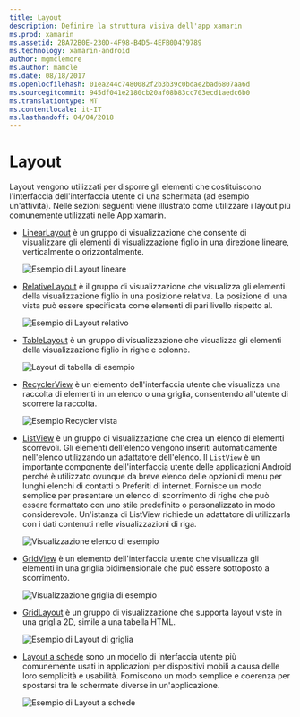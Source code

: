 ```yaml
---
title: Layout
description: Definire la struttura visiva dell'app xamarin
ms.prod: xamarin
ms.assetid: 2BA72B0E-230D-4F98-B4D5-4EFB0D479789
ms.technology: xamarin-android
author: mgmclemore
ms.author: mamcle
ms.date: 08/18/2017
ms.openlocfilehash: 01ea244c7480082f2b3b39c0bdae2bad6807aa6d
ms.sourcegitcommit: 945df041e2180cb20af08b83cc703ecd1aedc6b0
ms.translationtype: MT
ms.contentlocale: it-IT
ms.lasthandoff: 04/04/2018
---
```

# <a name="layouts"></a>Layout

Layout vengono utilizzati per disporre gli elementi che costituiscono l'interfaccia dell'interfaccia utente di una schermata (ad esempio un'attività). Nelle sezioni seguenti viene illustrato come utilizzare i layout più comunemente utilizzati nelle App xamarin.

-   [LinearLayout](~/android/user-interface/layouts/linear-layout.md) è un gruppo di visualizzazione che consente di visualizzare gli elementi di visualizzazione figlio in una direzione lineare, verticalmente o orizzontalmente.

    ![Esempio di Layout lineare](images/linear-layout.png)

-   [RelativeLayout](~/android/user-interface/layouts/relative-layout.md) è il gruppo di visualizzazione che visualizza gli elementi della visualizzazione figlio in una posizione relativa. La posizione di una vista può essere specificata come elementi di pari livello rispetto al.

    ![Esempio di Layout relativo](images/relative-layout.png)

-   [TableLayout](~/android/user-interface/layouts/table-layout.md) è un gruppo di visualizzazione che visualizza gli elementi della visualizzazione figlio in righe e colonne.

    ![Layout di tabella di esempio](images/table-layout.png)

-   [RecyclerView](~/android/user-interface/layouts/recycler-view/index.md) è un elemento dell'interfaccia utente che visualizza una raccolta di elementi in un elenco o una griglia, consentendo all'utente di scorrere la raccolta.

    ![Esempio Recycler vista](images/recycler-view.png)

-   [ListView](~/android/user-interface/layouts/list-view/index.md) è un gruppo di visualizzazione che crea un elenco di elementi scorrevoli. Gli elementi dell'elenco vengono inseriti automaticamente nell'elenco utilizzando un adattatore dell'elenco. Il `ListView` è un importante componente dell'interfaccia utente delle applicazioni Android perché è utilizzato ovunque da breve elenco delle opzioni di menu per lunghi elenchi di contatti o Preferiti di internet. Fornisce un modo semplice per presentare un elenco di scorrimento di righe che può essere formattato con uno stile predefinito o personalizzato in modo considerevole. Un'istanza di ListView richiede un adattatore di utilizzarla con i dati contenuti nelle visualizzazioni di riga.

    ![Visualizzazione elenco di esempio](images/list-view.png)

-   [GridView](~/android/user-interface/layouts/grid-view.md) è un elemento dell'interfaccia utente che visualizza gli elementi in una griglia bidimensionale che può essere sottoposto a scorrimento.

    ![Visualizzazione griglia di esempio](images/grid-view.png)

-   [GridLayout](~/android/user-interface/layouts/grid-layout.md) è un gruppo di visualizzazione che supporta layout viste in una griglia 2D, simile a una tabella HTML.

    ![Esempio di Layout di griglia](images/grid-layout.png)

-   [Layout a schede](~/android/user-interface/layouts/tab-layout/index.md) sono un modello di interfaccia utente più comunemente usati in applicazioni per dispositivi mobili a causa delle loro semplicità e usabilità. Forniscono un modo semplice e coerenza per spostarsi tra le schermate diverse in un'applicazione.

    ![Esempio di Layout a schede](images/tabbed-layout.png)
 
